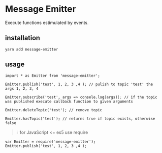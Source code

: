 # Message Emitter
Execute functions estimulated by events.

## installation
```SH
yarn add message-emitter
```

## usage

```TS
import * as Emitter from 'message-emitter';

Emitter.publish('test', 1, 2, 3 ,4 ); // pulish to topic 'test' the args 1, 2, 3, 4 

Emitter.subscribe('test', args => console.log(args)); // if the topic was published execute callback function to given arguments

Emitter.deleteTopic('test'); // remove topic

Emitter.hasTopic('test'); // returns true if topic exists, otherwise false
```

> ℹ for JavaScript <= es5 use require
```JS
var Emitter = require('message-emitter');
Emitter.publish('test', 1, 2, 3 ,4 );
```